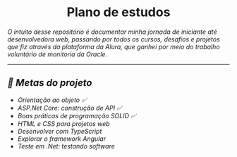 <h1 align="center"> Plano de estudos </h1>

<p><em>O intuito desse repositório é documentar minha jornada de iniciante até desenvolvedora web, passando por todos os cursos, desafios e projetos que fiz através da plataforma da Alura, que ganhei por meio do trabalho voluntário de monitoria da Oracle.</p> 

<hr>
<h2>📝 Metas do projeto</h2>
<ul> 
    <li>Orientação ao objeto ✅</li>
    <li>ASP.Net Core: construção de API ✅</li>
    <li>Boas práticas de programação SOLID ✅</li>
    <li>HTML e CSS para projetos web</li>
    <li>Desenvolver com TypeScript</li>
    <li>Explorar o framework Angular</li>
    <li>Teste em .Net: testando software</li>
</ul>


